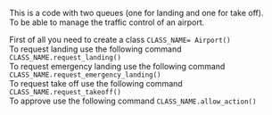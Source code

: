 This is a code with two queues (one for landing and one for take off).</br>
To be able to manage the traffic control of an airport. </br>

First of all you need to create a class ```CLASS_NAME= Airport()```</br>
To request landing use the following command ```CLASS_NAME.request_landing()``` </br>
To request emergency landing use the following command ```CLASS_NAME.request_emergency_landing()``` </br>
To request take off use the following command ```CLASS_NAME.request_takeoff()``` </br>
To approve use the following command ```CLASS_NAME.allow_action()``` </br>